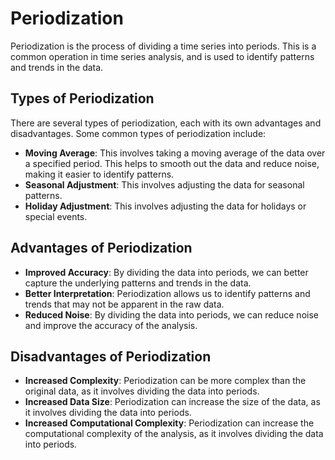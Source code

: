 # Periodization

Periodization is the process of dividing a time series into periods. This is a common operation in time series analysis, and is used to identify patterns and trends in the data.

## Types of Periodization

There are several types of periodization, each with its own advantages and disadvantages. Some common types of periodization include:

- **Moving Average**: This involves taking a moving average of the data over a specified period. This helps to smooth out the data and reduce noise, making it easier to identify patterns.
- **Seasonal Adjustment**: This involves adjusting the data for seasonal patterns.
- **Holiday Adjustment**: This involves adjusting the data for holidays or special events.

## Advantages of Periodization

- **Improved Accuracy**: By dividing the data into periods, we can better capture the underlying patterns and trends in the data.
- **Better Interpretation**: Periodization allows us to identify patterns and trends that may not be apparent in the raw data.
- **Reduced Noise**: By dividing the data into periods, we can reduce noise and improve the accuracy of the analysis.

## Disadvantages of Periodization

- **Increased Complexity**: Periodization can be more complex than the original data, as it involves dividing the data into periods.
- **Increased Data Size**: Periodization can increase the size of the data, as it involves dividing the data into periods.
- **Increased Computational Complexity**: Periodization can increase the computational complexity of the analysis, as it involves dividing the data into periods.
